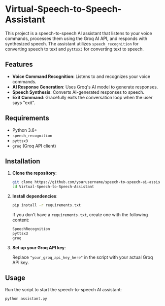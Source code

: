 # Virtual-Speech-to-Speech-Assistant


This project is a speech-to-speech AI assistant that listens to your voice commands, processes them using the Groq AI API, and responds with synthesized speech. The assistant utilizes `speech_recognition` for converting speech to text and `pyttsx3` for converting text to speech.

## Features

- **Voice Command Recognition**: Listens to and recognizes your voice commands.
- **AI Response Generation**: Uses Groq's AI model to generate responses.
- **Speech Synthesis**: Converts AI-generated responses to speech.
- **Exit Command**: Gracefully exits the conversation loop when the user says "exit".

## Requirements

- Python 3.6+
- `speech_recognition`
- `pyttsx3`
- `groq` (Groq API client)

## Installation

1. **Clone the repository**:

    ```sh
    git clone https://github.com/yourusername/speech-to-speech-ai-assistant.git
    cd Virtual-Speech-to-Speech-Assistant
    ```

2. **Install dependencies**:

    ```sh
    pip install -r requirements.txt
    ```

    If you don't have a `requirements.txt`, create one with the following content:

    ```txt
    SpeechRecognition
    pyttsx3
    groq
    ```

3. **Set up your Groq API key**:

    Replace `"your_groq_api_key_here"` in the script with your actual Groq API key.

## Usage

Run the script to start the speech-to-speech AI assistant:

```sh
python assistant.py
